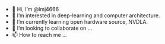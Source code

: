 - 👋 Hi, I’m @lmj4666
- 👀 I’m interested in deep-learning and computer architecture.
- 🌱 I’m currently learning open hardware source, NVDLA.
- 💞️ I’m looking to collaborate on ...
- 📫 How to reach me ...

<!---
lmj4666/lmj4666 is a ✨ special ✨ repository because its `README.md` (this file) appears on your GitHub profile.
You can click the Preview link to take a look at your changes.
--->
